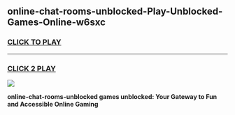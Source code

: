 
## online-chat-rooms-unblocked-Play-Unblocked-Games-Online-w6sxc
<h3>
<a href="https://premium76.site?title=online-chat-rooms-unblocked&ref=25A">CLICK TO PLAY</a></h3>
<hr>

<h3>
<a href="https://premium76.site?title=online-chat-rooms-unblocked&ref=25A">CLICK 2 PLAY</a>
  
</h3>

<a href="https://premium76.site?title=online-chat-rooms-unblocked&ref=25A"><img src="https://clearcache.store/games.png"></a>


**online-chat-rooms-unblocked games unblocked: Your Gateway to Fun and Accessible Online Gaming**

